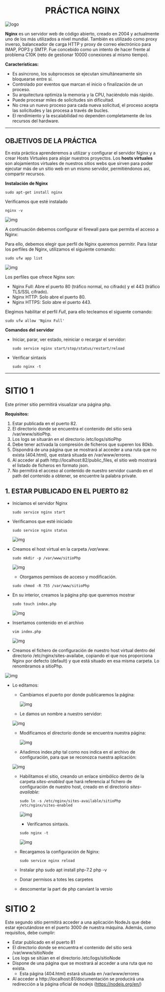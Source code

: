 <h1 style="text-align:center"> PRÁCTICA NGINX</h1>

![logo](img/logo.png)

**Nginx** es un servidor web de código abierto, creado en 2004 y actualmente uno de los más utilizados a nivel mundial. También es utilizado como proxy inverso, balanceador de carga HTTP y proxy de correo electrónico para IMAP, POP3 y SMTP. Fue concebido como un intento de hacer frente al problema C10K (reto de gestionar 10000 conexiones al mismo tiempo).

**Características:**

- Es asíncrono, los subprocesos se ejecutan simultáneamente sin bloquearse entre sí.
- Controlado por eventos que marcan el inicio o finalización de un proceso.
- Su arquitectura optimiza la memoria y la CPU, haciéndolo más rápido.
- Puede procesar miles de solicitudes sin dificultad.
- No crea un nuevo proceso para cada nueva solicitud, el proceso acepta las solicitudes y las procesa a través de bucles.
- El rendimiento y la escalabilidad no dependen completamente de los recursos del hardware.

***

## OBJETIVOS DE LA PRÁCTICA

En esta práctica aprenderemos a utilizar y configurar el servidor Nginx y a crear Hosts Virtuales para alojar nuestros proyectos. Los **hosts virtuales** son alojamientos virtuales de nuestros sitios webs que sirven para poder ejecutar más de un sitio web en un mismo servidor, permitiéndonos así, compartir recursos.


**Instalación de Nginx**

```
sudo apt-get install nginx
```

Verificamos que esté instalado

```
nginx -v
```

![img](img/captura1.png)


A continuación debemos configurar el firewall para que permita el acceso a Nginx:

Para ello, debemos elegir que perfil de Nginx queremos permitir. Para listar los perfiles 
de Nginx, utilizamos el siguiente comando:

  ```
  sudo ufw app list
  ```

![img](img/captura2.png)


Los perfiles que ofrece Nginx son:

- Nginx Full: Abre el puerto 80 (tráfico normal, no cifrado) y el 443 (tráfico TLS/SSL cifrado).
- Nginx HTTP: Solo abre el puerto 80.
- Nginx HTTPS: Solo abre el puerto 443.

Elegimos habilitar el perfil _Full_, para ello tecleamos el siguente comando:

  ```
  sudo ufw allow 'Nginx Full'
  ```

**Comandos del servidor**

- Iniciar, parar, ver estado, reiniciar o recargar el servidor:

  ```
  sudo service nginx start/stop/status/restart/reload
  ```

- Verificar sintaxis

  ```
  sudo nginx -t
  ```

***

# SITIO 1

Este primer sitio permitirá visualizar una página php.

**Requisitos:**

1. Estar publicada en el puerto 82.
2. El directorio donde se encuentra el contenido del sitio será /var/www/sitioPhp.
3. Los logs se situarán en el directorio /etc/logs/sitioPhp
4. Debe tener activada la compresión de ficheros que superen los 80kb.
5. Dispondrá de una página que se mostrará al acceder a una ruta que no exista (404.html), que estará situada en /var/www/errores.
6. Al acceder al path http://localhost:82/public_files, el sitio web mostrará el listado de ficheros en formato json.
7. No permitirá el acceso al contenido de nuestro servidor cuando en el path del contenido a obtener, se encuentre la palabra private.


## 1. ESTAR PUBLICADO EN EL PUERTO 82

- Iniciamos el servidor Nginx

  ```
  sudo service nginx start
  ```

- Verificamos que esté iniciado

  ```
  sudo service nginx status
  ```

  ![img](img/captura3.png)


- Creamos el host virtual en la carpeta _/var/www_.

  ```
  sudo mkdir -p /var/www/sitioPhp
  ```

  ![img](img/captura4.png)


  - Otorgamos permisos de acceso y modificación.

  ```
  sudo chmod -R 755 /var/www/sitioPhp
  ```

- En su interior, creamos la página php que queremos mostrar

  ```
  sudo touch index.php
  ```

   ![img](img/captura5.png)


- Insertamos contenido en el archivo

  ```
  vim index.php
  ```

  ![img](img/captura6.png)

- Creamos el fichero de configuración de nuestro host virtual dentro del directorio /etc/nginx/sites-availabe, copiando el que nos proporciona Nginx por defecto (default) y que está situado en esa misma carpeta. Lo renombramos a sitioPhp.

 ![img](img/captura7.png)

- Lo editamos:

  - Cambiamos el puerto por donde publicaremos la página:

     ![img](img/captura8.png)

  - Le damos un nombre a nuestro servidor:

   ![img](img/captura13.png)

  - Modificamos el directorio donde se encuentra nuestra página:

    ![img](img/captura11.png)

  - Añadimos index.php tal como nos indica en el archivo de configuración, para que se reconozca nuestra aplicación:

   ![img](img/captura12.png)

  - Habilitamos el sitio, creando un enlace simbólico dentro de la carpeta _sites-enabled_ que hará referencia al fichero de configuración de nuestro host, creado en el directorio _sites-available_:

    ```
    sudo ln -s /etc/nginx/sites-available/sitioPhp /etc/nginx/sites-enabled
    ```

    ![img](img/captura10.png)

    - Verificamos sintaxis.
 
    ```
    sudo nginx -t
    ```

    ![img](img/captura9.png)

  - Recargamos la configuración de Nginx:

    ```
    sudo service nginx reload
    ```

  - Instalar php
  sudo apt install php-7.2
  php -v
  - Donar permisos a totes les carpetes
  - descomentar la part de php canviant la versio





































# SITIO 2

Este segundo sitio permitirá acceder a una aplicación NodeJs que debe estar
ejecutándose en el puerto 3000 de nuestra máquina. Además, como requisitos, debe
cumplir:

- Estar publicado en el puerto 81
- El directorio donde se encuentra el contenido del sitio será /var/www/sitioNode
- Los logs se sitúan en el directorio /etc/logs/sitioNode
- Dispone de una página que se mostrará al acceder a una ruta que no exista.
    - Esta página (404.html) estará situada en /var/www/errores
- Al acceder a http://localhost:81/documentación se producirá una redirección a la página oficial de nodejs (https://nodejs.org/en/)







